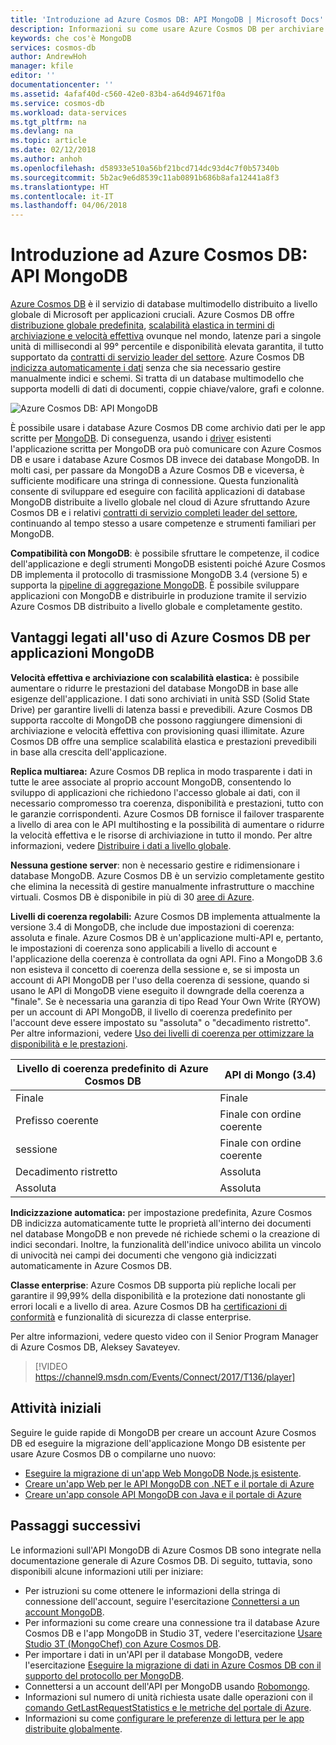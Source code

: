 ```yaml
---
title: 'Introduzione ad Azure Cosmos DB: API MongoDB | Microsoft Docs'
description: Informazioni su come usare Azure Cosmos DB per archiviare volumi elevati di documenti JSON ed eseguire query su di essi con bassa latenza usando le diffuse API MongoDB OSS.
keywords: che cos'è MongoDB
services: cosmos-db
author: AndrewHoh
manager: kfile
editor: ''
documentationcenter: ''
ms.assetid: 4afaf40d-c560-42e0-83b4-a64d94671f0a
ms.service: cosmos-db
ms.workload: data-services
ms.tgt_pltfrm: na
ms.devlang: na
ms.topic: article
ms.date: 02/12/2018
ms.author: anhoh
ms.openlocfilehash: d58933e510a56bf21bcd714dc93d4c7f0b57340b
ms.sourcegitcommit: 5b2ac9e6d8539c11ab0891b686b8afa12441a8f3
ms.translationtype: HT
ms.contentlocale: it-IT
ms.lasthandoff: 04/06/2018
---
```

# <a name="introduction-to-azure-cosmos-db-mongodb-api"></a>Introduzione ad Azure Cosmos DB: API MongoDB

[Azure Cosmos DB](../cosmos-db/introduction.md) è il servizio di database multimodello distribuito a livello globale di Microsoft per applicazioni cruciali. Azure Cosmos DB offre [distribuzione globale predefinita](distribute-data-globally.md), [scalabilità elastica in termini di archiviazione e velocità effettiva](partition-data.md) ovunque nel mondo, latenze pari a singole unità di millisecondi al 99° percentile e disponibilità elevata garantita, il tutto supportato da [contratti di servizio leader del settore](https://azure.microsoft.com/support/legal/sla/cosmos-db/). Azure Cosmos DB [indicizza automaticamente i dati](http://www.vldb.org/pvldb/vol8/p1668-shukla.pdf) senza che sia necessario gestire manualmente indici e schemi. Si tratta di un database multimodello che supporta modelli di dati di documenti, coppie chiave/valore, grafi e colonne. 

![Azure Cosmos DB: API MongoDB](./media/mongodb-introduction/cosmosdb-mongodb.png) 

È possibile usare i database Azure Cosmos DB come archivio dati per le app scritte per [MongoDB](https://docs.mongodb.com/manual/introduction/). Di conseguenza, usando i [driver](https://docs.mongodb.org/ecosystem/drivers/) esistenti l'applicazione scritta per MongoDB ora può comunicare con Azure Cosmos DB e usare i database Azure Cosmos DB invece dei database MongoDB. In molti casi, per passare da MongoDB a Azure Cosmos DB e viceversa, è sufficiente modificare una stringa di connessione. Questa funzionalità consente di sviluppare ed eseguire con facilità applicazioni di database MongoDB distribuite a livello globale nel cloud di Azure sfruttando Azure Cosmos DB e i relativi [contratti di servizio completi leader del settore](https://azure.microsoft.com/support/legal/sla/cosmos-db), continuando al tempo stesso a usare competenze e strumenti familiari per MongoDB.

**Compatibilità con MongoDB**: è possibile sfruttare le competenze, il codice dell'applicazione e degli strumenti MongoDB esistenti poiché Azure Cosmos DB implementa il protocollo di trasmissione MongoDB 3.4 (versione 5) e supporta la [pipeline di aggregazione MongoDB](mongodb-feature-support.md#aggregation-pipeline). È possibile sviluppare applicazioni con MongoDB e distribuirle in produzione tramite il servizio Azure Cosmos DB distribuito a livello globale e completamente gestito.

## <a name="what-is-the-benefit-of-using-azure-cosmos-db-for-mongodb-applications"></a>Vantaggi legati all'uso di Azure Cosmos DB per applicazioni MongoDB

**Velocità effettiva e archiviazione con scalabilità elastica:** è possibile aumentare o ridurre le prestazioni del database MongoDB in base alle esigenze dell'applicazione. I dati sono archiviati in unità SSD (Solid State Drive) per garantire livelli di latenza bassi e prevedibili. Azure Cosmos DB supporta raccolte di MongoDB che possono raggiungere dimensioni di archiviazione e velocità effettiva con provisioning quasi illimitate. Azure Cosmos DB offre una semplice scalabilità elastica e prestazioni prevedibili in base alla crescita dell'applicazione. 

**Replica multiarea:** Azure Cosmos DB replica in modo trasparente i dati in tutte le aree associate al proprio account MongoDB, consentendo lo sviluppo di applicazioni che richiedono l'accesso globale ai dati, con il necessario compromesso tra coerenza, disponibilità e prestazioni, tutto con le garanzie corrispondenti. Azure Cosmos DB fornisce il failover trasparente a livello di area con le API multihosting e la possibilità di aumentare o ridurre la velocità effettiva e le risorse di archiviazione in tutto il mondo. Per altre informazioni, vedere [Distribuire i dati a livello globale](distribute-data-globally.md).

**Nessuna gestione server**: non è necessario gestire e ridimensionare i database MongoDB. Azure Cosmos DB è un servizio completamente gestito che elimina la necessità di gestire manualmente infrastrutture o macchine virtuali. Cosmos DB è disponibile in più di 30 [aree di Azure](https://azure.microsoft.com/regions/services/).

**Livelli di coerenza regolabili:** Azure Cosmos DB implementa attualmente la versione 3.4 di MongoDB, che include due impostazioni di coerenza: assoluta e finale. Azure Cosmos DB è un'applicazione multi-API e, pertanto, le impostazioni di coerenza sono applicabili a livello di account e l'applicazione della coerenza è controllata da ogni API. Fino a MongoDB 3.6 non esisteva il concetto di coerenza della sessione e, se si imposta un account di API MongoDB per l'uso della coerenza di sessione, quando si usano le API di MongoDB viene eseguito il downgrade della coerenza a "finale". Se è necessaria una garanzia di tipo Read Your Own Write (RYOW) per un account di API MongoDB, il livello di coerenza predefinito per l'account deve essere impostato su "assoluta" o "decadimento ristretto". Per altre informazioni, vedere [Uso dei livelli di coerenza per ottimizzare la disponibilità e le prestazioni](consistency-levels.md).

| Livello di coerenza predefinito di Azure Cosmos DB |   API di Mongo (3.4) |
|---|---|
|Finale| Finale |
|Prefisso coerente| Finale con ordine coerente |
|sessione| Finale con ordine coerente |
|Decadimento ristretto| Assoluta |
| Assoluta | Assoluta |

**Indicizzazione automatica:** per impostazione predefinita, Azure Cosmos DB indicizza automaticamente tutte le proprietà all'interno dei documenti nel database MongoDB e non prevede né richiede schemi o la creazione di indici secondari. Inoltre, la funzionalità dell'indice univoco abilita un vincolo di univocità nei campi dei documenti che vengono già indicizzati automaticamente in Azure Cosmos DB.

**Classe enterprise**: Azure Cosmos DB supporta più repliche locali per garantire il 99,99% della disponibilità e la protezione dati nonostante gli errori locali e a livello di area. Azure Cosmos DB ha [certificazioni di conformità](https://www.microsoft.com/trustcenter) e funzionalità di sicurezza di classe enterprise. 

Per altre informazioni, vedere questo video con il Senior Program Manager di Azure Cosmos DB, Aleksey Savateyev.

> [!VIDEO https://channel9.msdn.com/Events/Connect/2017/T136/player]
> 

## <a name="how-to-get-started"></a>Attività iniziali

Seguire le guide rapide di MongoDB per creare un account Azure Cosmos DB ed eseguire la migrazione dell'applicazione Mongo DB esistente per usare Azure Cosmos DB o compilarne uno nuovo:

* [Eseguire la migrazione di un'app Web MongoDB Node.js esistente](create-mongodb-nodejs.md).
* [Creare un'app Web per le API MongoDB con .NET e il portale di Azure](create-mongodb-dotnet.md)
* [Creare un'app console API MongoDB con Java e il portale di Azure](create-mongodb-java.md)

## <a name="next-steps"></a>Passaggi successivi

Le informazioni sull'API MongoDB di Azure Cosmos DB sono integrate nella documentazione generale di Azure Cosmos DB. Di seguito, tuttavia, sono disponibili alcune informazioni utili per iniziare:

* Per istruzioni su come ottenere le informazioni della stringa di connessione dell'account, seguire l'esercitazione [Connettersi a un account MongoDB](connect-mongodb-account.md).
* Per informazioni su come creare una connessione tra il database Azure Cosmos DB e l'app MongoDB in Studio 3T, vedere l'esercitazione [Usare Studio 3T (MongoChef) con Azure Cosmos DB](mongodb-mongochef.md).
* Per importare i dati in un'API per il database MongoDB, vedere l'esercitazione [Eseguire la migrazione di dati in Azure Cosmos DB con il supporto del protocollo per MongoDB](mongodb-migrate.md).
* Connettersi a un account dell'API per MongoDB usando [Robomongo](mongodb-robomongo.md).
* Informazioni sul numero di unità richiesta usate dalle operazioni con il [comando GetLastRequestStatistics e le metriche del portale di Azure](request-units.md#GetLastRequestStatistics).
* Informazioni su come [configurare le preferenze di lettura per le app distribuite globalmente](../cosmos-db/tutorial-global-distribution-mongodb.md).
